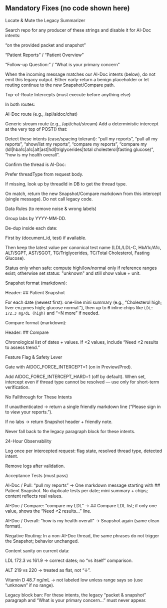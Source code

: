 ## Mandatory Fixes (no code shown here)

Locate & Mute the Legacy Summarizer

Search repo for any producer of these strings and disable it for AI-Doc intents:

“on the provided packet and snapshot”

“Patient Reports” / “Patient Overview”

“Follow-up Question:” / “What is your primary concern”

When the incoming message matches our AI-Doc intents (below), do not emit this legacy output. Either early-return a benign placeholder or let routing continue to the new Snapshot/Compare path.

Top-of-Route Intercepts (must execute before anything else)

In both routes:

AI-Doc route (e.g., /api/aidoc/chat)

Generic stream route (e.g., /api/chat/stream)
Add a deterministic intercept at the very top of POST() that:

Detect these intents (case/spacing tolerant):
“pull my reports”, “pull all my reports”, “show/list my reports”,
“compare my reports”,
“compare my (ldl|hba1c|a1c|alt|ast|hdl|triglycerides|total cholesterol|fasting glucose)”,
“how is my health overall”.

Confirm the thread is AI-Doc:

Prefer threadType from request body.

If missing, look up by threadId in DB to get the thread type.

On match, return the new Snapshot/Compare markdown from this intercept (single message). Do not call legacy code.

Data Rules (to remove noise & wrong labels)

Group labs by YYYY-MM-DD.

De-dup inside each date:

First by (document_id, test) if available.

Then keep the latest value per canonical test name (LDL/LDL-C, HbA1c/A1c, ALT/SGPT, AST/SGOT, TG/Triglycerides, TC/Total Cholesterol, Fasting Glucose).

Status only when safe: compute high/low/normal only if reference ranges exist; otherwise set status: "unknown" and still show value + unit.

Snapshot format (markdown):

Header: ## Patient Snapshot

For each date (newest first): one-line mini summary (e.g., “Cholesterol high; liver enzymes high; glucose normal.”), then up to 6 inline chips like `LDL: 172.3 mg/dL (high)` and “+N more” if needed.

Compare format (markdown):

Header: ## Compare <Metric>

Chronological list of dates + values. If <2 values, include “Need ≥2 results to assess trend.”

Feature Flag & Safety Lever

Gate with AIDOC_FORCE_INTERCEPT=1 (on in Preview/Prod).

Add AIDOC_FORCE_INTERCEPT_HARD=1 (off by default). When set, intercept even if thread type cannot be resolved — use only for short-term verification.

No Fallthrough for These Intents

If unauthenticated → return a single friendly markdown line (“Please sign in to view your reports.”).

If no labs → return Snapshot header + friendly note.

Never fall back to the legacy paragraph block for these intents.

24-Hour Observability

Log once per intercepted request: flag state, resolved thread type, detected intent.

Remove logs after validation.

Acceptance Tests (must pass)

AI-Doc / Pull: “pull my reports” → One markdown message starting with ## Patient Snapshot.
No duplicate tests per date; mini summary + chips; content reflects real values.

AI-Doc / Compare: “compare my LDL” → ## Compare LDL list; if only one value, shows the “Need ≥2 results…” line.

AI-Doc / Overall: “how is my health overall” → Snapshot again (same clean format).

Negative Routing: In a non-AI-Doc thread, the same phrases do not trigger the Snapshot; behavior unchanged.

Content sanity on current data:

LDL 172.3 vs 161.9 → correct dates; no “vs itself” comparison.

ALT 219 vs 220 → treated as flat, not “↓”.

Vitamin D 48.7 ng/mL → not labeled low unless range says so (use “unknown” if no range).

Legacy block ban: For these intents, the legacy “packet & snapshot” paragraph and “What is your primary concern…” must never appear.
